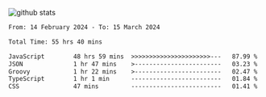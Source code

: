 
![github stats](https://github-readme-stats.vercel.app/api?username=realmahd1&show_icons=true&theme=codeSTACKr&hide_rank=true&count_private=true)

<!--START_SECTION:waka-->

```txt
From: 14 February 2024 - To: 15 March 2024

Total Time: 55 hrs 40 mins

JavaScript        48 hrs 59 mins  >>>>>>>>>>>>>>>>>>>>>>---   87.99 %
JSON              1 hr 47 mins    >------------------------   03.23 %
Groovy            1 hr 22 mins    >------------------------   02.47 %
TypeScript        1 hr 1 min      -------------------------   01.84 %
CSS               47 mins         -------------------------   01.41 %
```

<!--END_SECTION:waka-->
